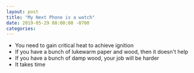 ```yaml
---
layout: post
title: "My Next Phone is a watch"
date: 2019-05-29 08:00:00 -0700
categories:
---
```


- You need to gain critical heat to achieve ignition
- If you have a bunch of lukewarm paper and wood, then it doesn't help
- If you have a bunch of damp wood, your job will be harder
- It takes time
